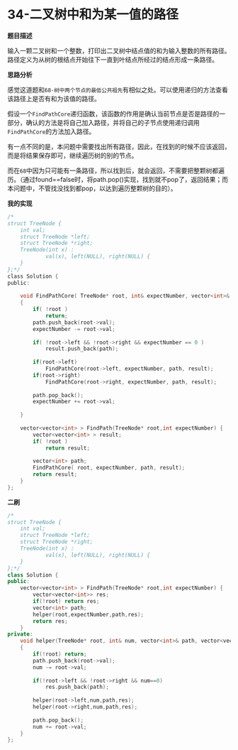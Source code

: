 # 34-二叉树中和为某一值的路径

**题目描述**

输入一颗二叉树和一个整数，打印出二叉树中结点值的和为输入整数的所有路径。路径定义为从树的根结点开始往下一直到叶结点所经过的结点形成一条路径。

**思路分析**

感觉这道题和`68-树中两个节点的最低公共祖先`有相似之处。可以使用递归的方法查看该路径上是否有和为该值的路径。

假设一个`FindPathCore`递归函数，该函数的作用是确认当前节点是否是路径的一部分，确认的方法是将自己加入路径，并将自己的子节点使用递归调用`FindPathCore`的方法加入路径。

有一点不同的是，本问题中需要找出所有路径，因此，在找到的时候不应该返回，而是将结果保存即可，继续遍历树的别的节点。

而在`68`中因为只可能有一条路径，所以找到后，就会返回，不需要把整颗树都遍历。（通过found==false时，将path.pop()实现，找到就不pop了，返回结果；而本问题中，不管找没找到都pop，以达到遍历整颗树的目的）。

**我的实现**

```c
/*
struct TreeNode {
	int val;
	struct TreeNode *left;
	struct TreeNode *right;
	TreeNode(int x) :
			val(x), left(NULL), right(NULL) {
	}
};*/
class Solution {
public:
    
    void FindPathCore( TreeNode* root, int& expectNumber, vector<int>& path, vector<vector<int> >& result )
    {
        if( !root )
            return;
        path.push_back(root->val);
        expectNumber -= root->val;
        
        if( !root->left && !root->right && expectNumber == 0 )
            result.push_back(path);
        
        if(root->left)
            FindPathCore(root->left, expectNumber, path, result);
        if(root->right)
            FindPathCore(root->right, expectNumber, path, result);
        
        path.pop_back();
        expectNumber += root->val;
        
    }
    
    vector<vector<int> > FindPath(TreeNode* root,int expectNumber) {
        vector<vector<int> > result;
        if( !root )
            return result;
        
        vector<int> path;
        FindPathCore( root, expectNumber, path, result);
        return result; 
    }
};
```
**二刷**

```c++
/*
struct TreeNode {
	int val;
	struct TreeNode *left;
	struct TreeNode *right;
	TreeNode(int x) :
			val(x), left(NULL), right(NULL) {
	}
};*/
class Solution {
public:
    vector<vector<int> > FindPath(TreeNode* root,int expectNumber) {
        vector<vector<int>> res;
        if(!root) return res;
        vector<int> path;
        helper(root,expectNumber,path,res);
        return res;
    }
private:
    void helper(TreeNode* root, int& num, vector<int>& path, vector<vector<int>>& res)
    {
        if(!root) return;
        path.push_back(root->val);
        num -= root->val;
        
        if(!root->left && !root->right && num==0)
            res.push_back(path);
        
        helper(root->left,num,path,res);
        helper(root->right,num,path,res);
        
        path.pop_back();
        num += root->val;
    }
};
```

